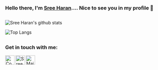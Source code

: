 ### Hello there, I'm [Sree Haran](https://sreeharan.github.io/).... Nice to see you in my profile 👋

##
![Sree Haran's github stats](https://github-readme-stats.vercel.app/api?username=SreeHaran&show_icons=true&title_color=fff&icon_color=79ff97&text_color=9f9f9f&bg_color=151515)

![Top Langs](https://github-readme-stats.vercel.app/api/top-langs/?username=SreeHaran&layout=compact&title_color=fff&icon_color=79ff97&text_color=9f9f9f&bg_color=151515)

##

### Get in touch with me:
<a title="LinkedIn" href="https://www.linkedin.com/in/sreeharan23">
  <img align="left" alt="Connect in LinkedIn" src="https://img.icons8.com/cute-clipart/128/000000/linkedin.png" width="30px">
</a>

<a title="Twitter" href="https://twitter.com/sreeharan_A">
  <img align="left" alt="Sree Haran's Twitter account" src="https://img.icons8.com/cute-clipart/128/000000/twitter.png" width="30px">
</a>

<a title="Mail" href="mailto:sree23haran2002@gmail.com">
  <img align="left" alt="Mail to Sree Haran" src="https://img.icons8.com/cute-clipart/128/000000/apple-mail.png" width="30px">
</a>
